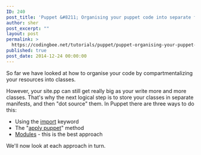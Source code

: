 ```yaml
---
ID: 240
post_title: 'Puppet &#8211; Organising your puppet code into separate files'
author: sher
post_excerpt: ""
layout: post
permalink: >
  https://codingbee.net/tutorials/puppet/puppet-organising-your-puppet-code-into-separate-files
published: true
post_date: 2014-12-24 00:00:00
---
```

So far we have looked at how to organise your code by compartmentalizing your resources into classes.

However, your site.pp can still get really big as your write more and more classes. That's why the next logical step is to store your classes in separate manifests, and then "dot source" them. In Puppet there are three ways to do this:

<ul>
	<li>Using the <a href="http://codingbee.net/tutorials/puppet/puppet-using-import-keyword/" title="Puppet - Using the “import” keyword">import</a> keyword</li>
	<li>The "<a href="http://codingbee.net/tutorials/puppet/puppet-puppet-apply-approach/" title="Puppet - The “puppet apply” approach">apply puppet</a>" method</li>
	<li><a href="http://codingbee.net/tutorials/puppet/puppet-modules/" title="Puppet - Modules">Modules</a> - this is the best approach</li>
</ul>

We'll now look at each approach in turn.